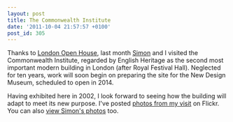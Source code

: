 ```yaml
---
layout: post
title: The Commonwealth Institute
date: '2011-10-04 21:57:57 +0100'
post_id: 305
---
```

Thanks to [London Open House][1], last month [Simon][2] and I visited the Commonwealth Institute, regarded by English Heritage as the second most important modern building in London (after Royal Festival Hall). Neglected for ten years, work will soon begin on preparing the site for the New Design Museum, scheduled to open in 2014.

Having exhibited here in 2002, I look forward to seeing how the building will adapt to meet its new purpose. I've posted [photos from my visit][3] on Flickr. You can also [view Simon's photos][4] too.

[1]: http://www.londonopenhouse.org/
[2]: http://riseofthemonkeys.co.uk/
[3]: http://www.flickr.com/photos/paulrobertlloyd/sets/72157627812094542/
[4]: http://www.flickr.com/photos/rocky1980/sets/72157627686115321/